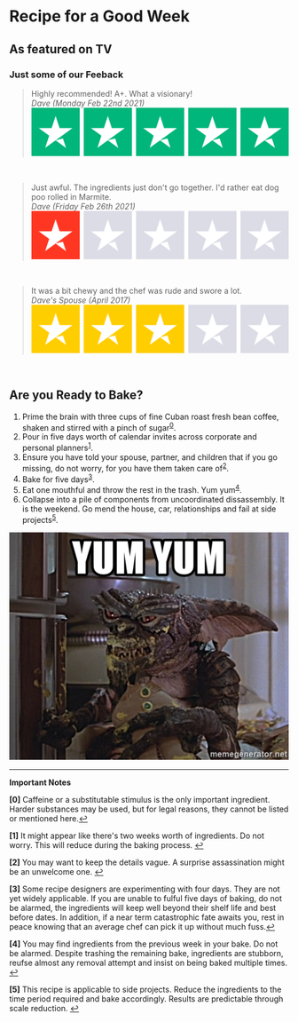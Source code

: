 # Recipe for a Good Week

## As featured on TV
### Just some of our Feeback
 
 > Highly recommended! A+. What a visionary! <br/> *Dave (Monday Feb 22nd 2021)* <br/>![:)](5star.svg)
 
<br/>

 > Just awful. The ingredients just don't go together. I'd rather eat dog poo rolled in Marmite. <br/> *Dave (Friday Feb 26th 2021)* </br>![:(](1star.svg) 

 <br/>

 > It was a bit chewy and the chef was rude and swore a lot. <br/> *Dave's Spouse (April 2017)*  <br/>![:|](3star.svg)

 <br/>
 
## Are you Ready to Bake?

1.  Prime the brain with three cups of fine Cuban roast fresh bean coffee, shaken and stirred with a pinch of sugar<sup id="a0">[0](#f0)</sup>.
2.  Pour in five days worth of calendar invites across corporate and personal planners<sup id="a1">[1](#f1)</sup>.
3.  Ensure you have told your spouse, partner, and children that if you go missing, do not worry, for you have them taken care of<sup id="a2">[2](#f2)</sup>.
4.  Bake for five days<sup id="a3">[3](#f3)</sup>.
5.  Eat one mouthful and throw the rest in the trash. Yum yum<sup id="a4">[4](#f4)</sup>.
6.  Collapse into a pile of components from uncoordinated dissassembly. It is the weekend. Go mend the house, car, relationships and fail at side projects<sup id="a5">[5](#f5)</sup>.

<p align="center">
  <img src="yumyum.jpg" />
</p>

---
__Important Notes__

<b id="f0">[0]</b> Caffeine or a substitutable stimulus is the only important ingredient. Harder substances may be used, but for legal reasons, they cannot be listed or mentioned here.[↩](#a0)

<b id="f1">[1]</b> It might appear like there's two weeks worth of ingredients. Do not worry. This will reduce during the baking process. [↩](#a1)

<b id="f2">[2]</b> You may want to keep the details vague. A surprise assassination might be an unwelcome one. [↩](#a2)

<b id="f3">[3]</b> Some recipe designers are experimenting with four days. They are not yet widely applicable. If you are unable to fulful five days of baking, do not be alarmed, the ingredients will keep well beyond their shelf life and best before dates. In addition, if a near term catastrophic fate awaits you, rest in peace knowing that an average chef can pick it up without much fuss.[↩](#a3)

<b id="f4">[4]</b> You may find ingredients from the previous week in your bake. Do not be alarmed. Despite trashing the remaining bake, ingredients are stubborn, reufse almost any removal attempt and insist on being baked multiple times. [↩](#a4)

<b id="f5">[5]</b> This recipe is applicable to side projects. Reduce the ingredients to the time period required and bake accordingly. Results are predictable through scale reduction. [↩](#a5)

